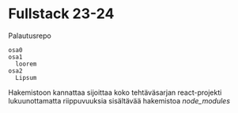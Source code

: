 # Fullstack 23-24

Palautusrepo

```
osa0
osa1
  loorem
osa2
  Lipsum
```

Hakemistoon kannattaa sijoittaa koko tehtäväsarjan react-projekti lukuunottamatta riippuvuuksia sisältävää hakemistoa <i>node\_modules</i>
